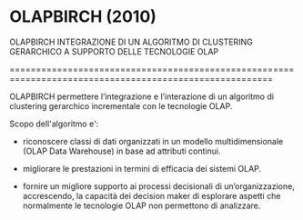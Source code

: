OLAPBIRCH (2010)
=========

OLAPBIRCH INTEGRAZIONE DI UN ALGORITMO DI CLUSTERING GERARCHICO A SUPPORTO DELLE TECNOLOGIE OLAP

========================================================================================================

OLAPBIRCH permettere l’integrazione e l’interazione di un algoritmo di clustering gerarchico incrementale con le tecnologie OLAP.

Scopo dell'algoritmo e':

- riconoscere classi di dati organizzati in un modello multidimensionale (OLAP Data Warehouse) in base ad attributi continui.

- migliorare le prestazioni in termini di efficacia dei sistemi OLAP.

- fornire un migliore supporto ai processi decisionali di un’organizzazione, accrescendo, la capacità dei decision maker di esplorare aspetti che normalmente le tecnologie OLAP non permettono di analizzare.
